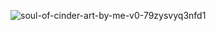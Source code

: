 ![soul-of-cinder-art-by-me-v0-79zysvyq3nfd1](https://github.com/user-attachments/assets/9d0611a5-f270-4057-af3f-f9da03ac4906)
